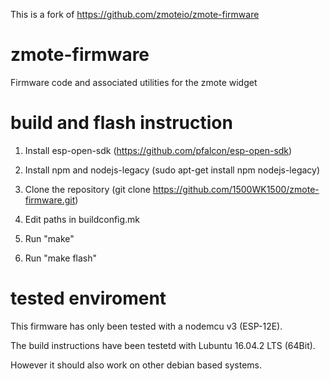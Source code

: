 This is a fork of https://github.com/zmoteio/zmote-firmware

# zmote-firmware
Firmware code and associated utilities for the zmote widget

# build and flash instruction

1. Install esp-open-sdk (https://github.com/pfalcon/esp-open-sdk)

2. Install npm and nodejs-legacy (sudo apt-get install npm nodejs-legacy)

3. Clone the repository (git clone https://github.com/1500WK1500/zmote-firmware.git)

4. Edit paths in buildconfig.mk

5. Run "make"

6. Run "make flash"

# tested enviroment
This firmware has only been tested with a nodemcu v3 (ESP-12E).

The build instructions have been testetd with Lubuntu 16.04.2 LTS (64Bit).

However it should also work on other debian based systems.

